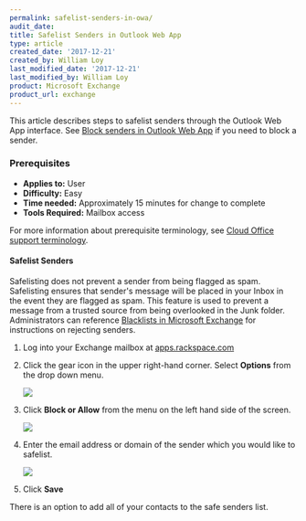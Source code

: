 ```yaml
---
permalink: safelist-senders-in-owa/
audit_date:
title: Safelist Senders in Outlook Web App
type: article
created_date: '2017-12-21'
created_by: William Loy
last_modified_date: '2017-12-21'
last_modified_by: William Loy
product: Microsoft Exchange
product_url: exchange
---
```


This article describes steps to safelist senders through the Outlook Web App interface. See [Block senders in Outlook Web App](/how-to/block-senders-in-owa) if you need to block a sender.

### Prerequisites

- **Applies to:** User
- **Difficulty:** Easy
- **Time needed:** Approximately 15 minutes for change to complete
- **Tools Required:** Mailbox access

For more information about prerequisite terminology, see [Cloud Office support terminology](/how-to/cloud-office-support-terminology/).


#### Safelist Senders

Safelisting does not prevent a sender from being flagged as spam. Safelisting ensures that sender's message will be placed in your Inbox in the event they are flagged as spam. This feature is used to prevent a message from a trusted source from  being overlooked in the Junk folder. Administrators can reference [Blacklists in Microsoft Exchange](/how-to/spam-preferences-safe-lists-and-black-list-in-microsoft-exchange/#managing-safe-list) for instructions on rejecting senders.

1. Log into your Exchange mailbox at [apps.rackspace.com](apps.rackspace.com)

2. Click the gear icon in the upper right-hand corner. Select **Options** from the drop down menu.

    <img src="{% asset_path exchange/safelist-senders-in-owa/options_gear.png %}" />

3. Click **Block or Allow** from the menu on the left hand side of the screen.

    <img src="{% asset_path exchange/safelist-senders-in-owa/block_or_allow.png %}" />

4. Enter the email address or domain of the sender which you would like to safelist.

    <img src="{% asset_path exchange/safelist-senders-in-owa/safe_senders.png %}" />

5. Click **Save**

There is an option to add all of your contacts to the safe senders list.
